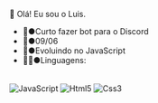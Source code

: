 👋 Olá! Eu sou o Luis.

 - 🤖●Curto fazer bot para o Discord
 - 🍰●09/06
 - 🌱●Evoluindo no JavaScript
 - 👨‍💻●Linguagens:
<div style="display: inline_block"><br>
    <img align="center" alt="JavaScript" src="https://img.shields.io/badge/JavaScript-323330?style=for-the-badge&logo=javascript&logoColor=F7DF1E">
    <img align="center" alt="Html5" src="https://img.shields.io/badge/HTML5-E34F26?style=for-the-badge&logo=html5&logoColor=white">
    <img align="center" alt="Css3" src="https://img.shields.io/badge/CSS3-1572B6?style=for-the-badge&logo=css3&logoColor=white">
</div>